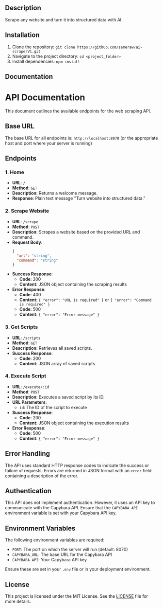 ## Description

Scrape any website and turn it into structured data with AI.

## Installation

1. Clone the repository: `git clone https://github.com/sameraw/ai-scraperV1.git`
2. Navigate to the project directory: `cd <project_folder>`
3. Install dependencies: `npm install`

## Documentation

# API Documentation

This document outlines the available endpoints for the web scraping API.

## Base URL

The base URL for all endpoints is: `http://localhost:8070` (or the appropriate host and port where your server is running)

## Endpoints

### 1. Home

- **URL**: `/`
- **Method**: `GET`
- **Description**: Returns a welcome message.
- **Response**: Plain text message "Turn website into structured data."

### 2. Scrape Website

- **URL**: `/scrape`
- **Method**: `POST`
- **Description**: Scrapes a website based on the provided URL and command.
- **Request Body**:
  ```json
  {
  	"url": "string",
  	"command": "string"
  }
  ```
- **Success Response**:
  - **Code**: 200
  - **Content**: JSON object containing the scraping results
- **Error Response**:
  - **Code**: 400
  - **Content**: `{ "error": "URL is required" }` or `{ "error": "Command is required" }`
  - **Code**: 500
  - **Content**: `{ "error": "Error message" }`

### 3. Get Scripts

- **URL**: `/scripts`
- **Method**: `GET`
- **Description**: Retrieves all saved scripts.
- **Success Response**:
  - **Code**: 200
  - **Content**: JSON array of saved scripts

### 4. Execute Script

- **URL**: `/execute/:id`
- **Method**: `POST`
- **Description**: Executes a saved script by its ID.
- **URL Parameters**:
  - `id`: The ID of the script to execute
- **Success Response**:
  - **Code**: 200
  - **Content**: JSON object containing the execution results
- **Error Response**:
  - **Code**: 500
  - **Content**: `{ "error": "Error message" }`

## Error Handling

The API uses standard HTTP response codes to indicate the success or failure of requests. Errors are returned in JSON format with an `error` field containing a description of the error.

## Authentication

This API does not implement authentication. However, it uses an API key to communicate with the Capybara API. Ensure that the `CAPYBARA_API` environment variable is set with your Capybara API key.

## Environment Variables

The following environment variables are required:

- `PORT`: The port on which the server will run (default: 8070)
- `CAPYBARA_URL`: The base URL for the Capybara API
- `CAPYBARA_API`: Your Capybara API key

Ensure these are set in your `.env` file or in your deployment environment.

## License

This project is licensed under the MIT License. See the [LICENSE](./LICENSE) file for more details.
